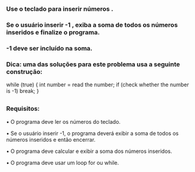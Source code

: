 ### Use o teclado para inserir números .
### Se o usuário inserir -1 , exiba a soma de todos os números inseridos e finalize o programa.
### -1 deve ser incluído na soma.

### Dica: uma das soluções para este problema usa a seguinte construção:

while (true) {
    int number = read the number;
    if (check whether the number is -1)
        break;
}
##
### Requisitos:
•	O programa deve ler os números do teclado.

•	Se o usuário inserir -1, o programa deverá exibir a soma de todos os números inseridos e então encerrar.

•	O programa deve calcular e exibir a soma dos números inseridos.

•	O programa deve usar um loop for ou while.